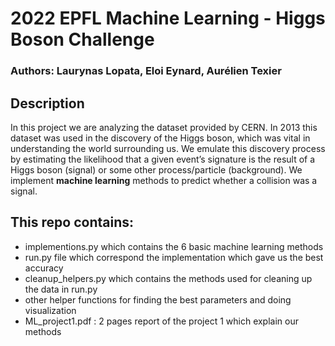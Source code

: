 # 2022 EPFL Machine Learning - Higgs Boson Challenge

### Authors: Laurynas Lopata, Eloi Eynard, Aurélien Texier


## Description
In this project we are analyzing the dataset provided by CERN.
In 2013 this dataset was used in the discovery of the Higgs boson, which was vital in understanding the world surrounding us. We 
emulate this discovery process by estimating the likelihood that a 
given event’s signature is the result of a Higgs boson (signal) or
some other process/particle (background). 
We implement **machine learning** methods to predict whether a collision was a signal.

## This repo contains:
- implementions.py which contains the 6 basic machine learning methods 
- run.py file which correspond the implementation which gave us the best accuracy
- cleanup_helpers.py which contains the methods used for cleaning up the data in run.py
- other helper functions for finding the best parameters and doing visualization
- ML_project1.pdf : 2 pages report of the project 1 which explain our methods
